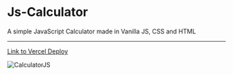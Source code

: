 
# Js-Calculator

<p>A simple JavaScript Calculator made in Vanilla JS, CSS and HTML</p>

<hr/>
<a href='https://js-calculator-ecru.vercel.app/' target='_blank'>Link to Vercel Deploy</a>


![CalculatorJS](https://user-images.githubusercontent.com/61483823/126248322-a63cd8a4-9a04-46f0-941c-3e7ef6da9438.PNG)
